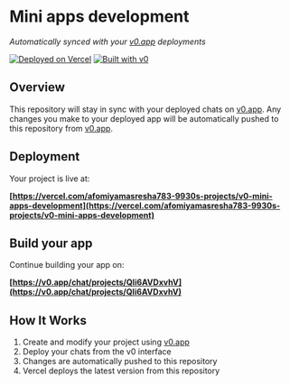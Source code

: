 # Mini apps development

*Automatically synced with your [v0.app](https://v0.app) deployments*

[![Deployed on Vercel](https://img.shields.io/badge/Deployed%20on-Vercel-black?style=for-the-badge&logo=vercel)](https://vercel.com/afomiyamasresha783-9930s-projects/v0-mini-apps-development)
[![Built with v0](https://img.shields.io/badge/Built%20with-v0.app-black?style=for-the-badge)](https://v0.app/chat/projects/Qli6AVDxvhV)

## Overview

This repository will stay in sync with your deployed chats on [v0.app](https://v0.app).
Any changes you make to your deployed app will be automatically pushed to this repository from [v0.app](https://v0.app).

## Deployment

Your project is live at:

**[https://vercel.com/afomiyamasresha783-9930s-projects/v0-mini-apps-development](https://vercel.com/afomiyamasresha783-9930s-projects/v0-mini-apps-development)**

## Build your app

Continue building your app on:

**[https://v0.app/chat/projects/Qli6AVDxvhV](https://v0.app/chat/projects/Qli6AVDxvhV)**

## How It Works

1. Create and modify your project using [v0.app](https://v0.app)
2. Deploy your chats from the v0 interface
3. Changes are automatically pushed to this repository
4. Vercel deploys the latest version from this repository